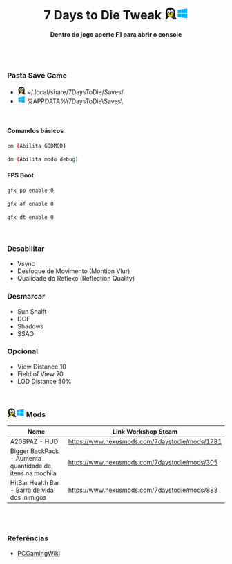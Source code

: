 
<h1 align="center">7 Days to Die Tweak <img width="55" height="" src="/assets/icons/os.png"></h1>
<h4 align="center">Dentro do jogo aperte F1 para abrir o console</h4>
<br><br>

### Pasta Save Game

- <img width="18" height="" src="../assets/icons/linux.png"> ~/.local/share/7DaysToDie/Saves/
- <img width="18" height="" src="../assets/icons/windows.png"> %APPDATA%\7DaysToDie\Saves\

<br>

#### Comandos básicos

~~~sh
cm (Abilita GODMOD)
~~~

~~~sh
dm (Abilita modo debug)
~~~

#### FPS Boot

~~~sh
gfx pp enable 0
~~~

~~~sh
gfx af enable 0
~~~

~~~sh
gfx dt enable 0
~~~

<br>

### Desabilitar
- Vsync
- Desfoque de Movimento (Montion Vlur)
- Qualidade do Reflexo (Reflection Quality)

### Desmarcar
- Sun Shalft
- DOF
- Shadows
- SSAO

### Opcional
- View Distance 10
- Field of View 70
- LOD Distance 50%

<br>

### <img width="40" height="" src="../assets/icons/os.png"> Mods

Nome | Link Workshop Steam
------------ | -------------
A20SPAZ - HUD | https://www.nexusmods.com/7daystodie/mods/1781
Bigger BackPack - Aumenta quantidade de itens na mochila | https://www.nexusmods.com/7daystodie/mods/305
HitBar Health Bar - Barra de vida dos inimigos| https://www.nexusmods.com/7daystodie/mods/883

<br><br>

### Referências

- [PCGamingWiki](https://www.pcgamingwiki.com/wiki/7_Days_to_Die)

<br><br><br>